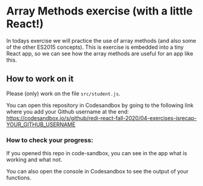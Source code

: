 # Array Methods exercise (with a little React!)

In todays exercise we will practice the use of array methods (and also some of the other ES2015 concepts). This is exercise is embedded into a tiny React app, so we can see how the array methods are useful for an app like this.

## How to work on it

Please (only) work on the file `src/student.js`.

You can open this repository in Codesandbox by going to the following link where you add your Github username at the end:
https://codesandbox.io/s/github/redi-react-fall-2020/04-exercises-jsrecap-YOUR_GITHUB_USERNAME

### How to check your progress:

If you opened this repo in code-sandbox, you can see in the app what is working and what not.

<!-- If you opened this repo in code-sandbox, the tests are rerun everytime you save and you can see if you have passed a tests in the tests section. -->

You can also open the console in Codesandbox to see the output of your functions.
